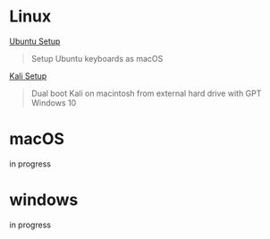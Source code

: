 # Linux

[Ubuntu Setup](Linux/ubuntu.md#reverse-supercommand-with-ctrl-keys)
>Setup Ubuntu keyboards as macOS

[Kali Setup](Linux/kali.md#0-preparation)
>Dual boot Kali on macintosh from external hard drive with GPT Windows 10

# macOS

in progress

# windows

in progress
